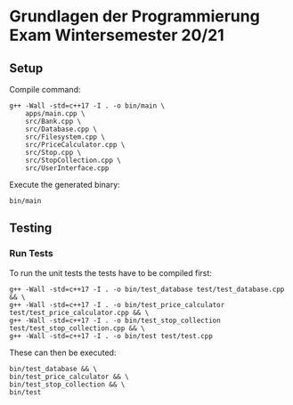 # Grundlagen der Programmierung Exam Wintersemester 20/21

## Setup

Compile command:

```shell
g++ -Wall -std=c++17 -I . -o bin/main \
    apps/main.cpp \
    src/Bank.cpp \
    src/Database.cpp \
    src/Filesystem.cpp \
    src/PriceCalculator.cpp \
    src/Stop.cpp \
    src/StopCollection.cpp \
    src/UserInterface.cpp
```

Execute the generated binary:

```shell
bin/main
```

## Testing

### Run Tests

To run the unit tests the tests have to be compiled first:

```shell
g++ -Wall -std=c++17 -I . -o bin/test_database test/test_database.cpp && \
g++ -Wall -std=c++17 -I . -o bin/test_price_calculator test/test_price_calculator.cpp && \
g++ -Wall -std=c++17 -I . -o bin/test_stop_collection test/test_stop_collection.cpp && \
g++ -Wall -std=c++17 -I . -o bin/test test/test.cpp
```

These can then be executed:

```shell
bin/test_database && \
bin/test_price_calculator && \
bin/test_stop_collection && \
bin/test
```
